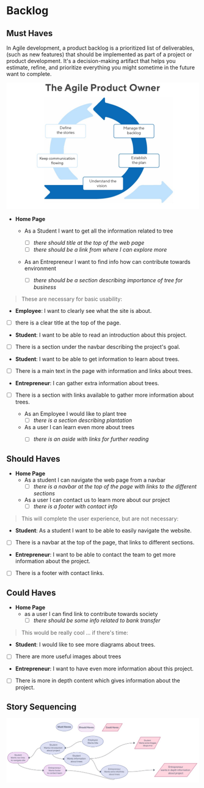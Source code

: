 # Backlog


## Must Haves

In Agile development, a product backlog is a prioritized list of deliverables,
(such as new features) that should be implemented as part of a project or
product development. It's a decision-making artifact that helps you estimate,
refine, and prioritize everything you might sometime in the future want to
complete.

![agile](../images/agile.jpg)

- **Home Page**

  - As a Student I want to get all the information related to tree
    - [ ] _there should title at the top of the web page_
    - [ ] _there should be a link from where I can explore more_
  - As an Entrepreneur I want to find info how can contribute towards
    environment

    - [ ] _there should be a section describing importance of tree for business_

> These are necessary for basic usability:

- **Employee**: I want to clearly see what the site is about.

- [ ] there is a clear title at the top of the page.

- **Student**: I want to be able to read an introduction about this project.

- [ ] There is a section under the navbar describing the project's goal.

- **Student**: I want to be able to get information to learn about trees.

- [ ] There is a main text in the page with information and links about trees.

- **Entrepreneur**: I can gather extra information about trees.

- [ ] There is a section with links available to gather more information about
      trees.


  - As an Employee I would like to plant tree
    - [ ] _there is a section describing plantation_
  - As a user I can learn even more about trees
    - [ ] _there is an aside with links for further reading_


## Should Haves

- **Home Page**
  - As a student I can navigate the web page from a navbar
    - [ ] _there is a navbar at the top of the page with links to the different
          sections_
  - As a user I can contact us to learn more about our project
    - [ ] _there is a footer with contact info_

> This will complete the user experience, but are not necessary:

- **Student**: As a student I want to be able to easily navigate the website.

- [ ] There is a navbar at the top of the page, that links to different
      sections.

- **Entrepreneur**: I want to be able to contact the team to get more
  information about the project.

- [ ] There is a footer with contact links.


## Could Haves


- **Home Page**
  - as a user I can find link to contribute towards society
    - [ ] _there should be some info related to bank transfer_

> This would be really cool ... if there's time:

- **Student**: I would like to see more diagrams about trees.

- [ ] There are more useful images about trees

- **Entrepreneur**: I want to have even more information about this project.

- [ ] There is more in depth content which gives information about the project.

## Story Sequencing

![users-story-graph](../images/backlog.jpg)

